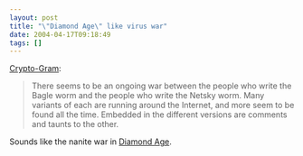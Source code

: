 ```yaml
---
layout: post
title: "\"Diamond Age\" like virus war"
date: 2004-04-17T09:18:49
tags: []
---
```


[Crypto-Gram][1]:

> There seems to be an ongoing war between the people who write the Bagle worm and the people who write the Netsky worm. Many variants of each are running around the Internet, and more seem to be found all the time. Embedded in the different versions are comments and taunts to the other. 

Sounds like the nanite war in [Diamond Age][2].

   [1]: http://www.schneier.com/crypto-gram-0404.html
   [2]: http://www.amazon.com/exec/obidos/tg/detail/-/0553573314/002-6086366-3228026?v=glance



